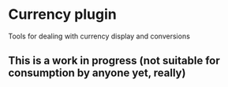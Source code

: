 Currency plugin
==========

Tools for dealing with currency display and conversions

## This is a work in progress (not suitable for consumption by anyone yet, really)
